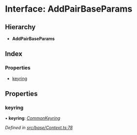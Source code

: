 # Interface: AddPairBaseParams

## Hierarchy

* **AddPairBaseParams**

## Index

### Properties

* [keyring](addpairbaseparams.md#keyring)

## Properties

###  keyring

• **keyring**: *[CommonKeyring](../globals.md#commonkeyring)*

*Defined in [src/base/Context.ts:78](https://github.com/PolymathNetwork/polymesh-sdk/blob/56921667/src/base/Context.ts#L78)*
